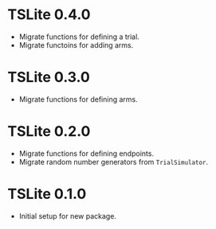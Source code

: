 # TSLite 0.4.0

* Migrate functions for defining a trial. 
* Migrate functoins for adding arms. 

# TSLite 0.3.0

* Migrate functions for defining arms. 

# TSLite 0.2.0

* Migrate functions for defining endpoints.
* Migrate random number generators from `TrialSimulator`. 

# TSLite 0.1.0

* Initial setup for new package. 
